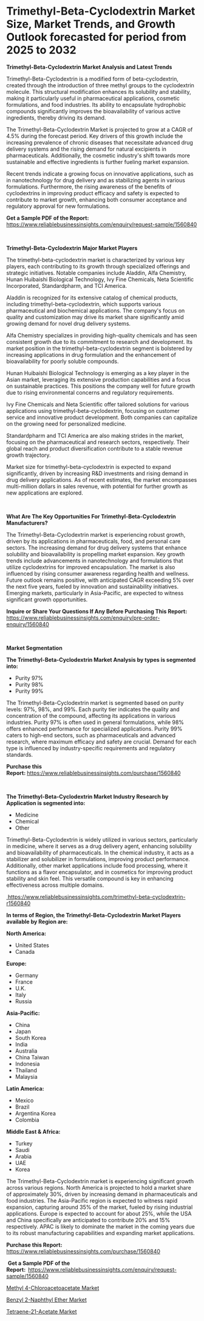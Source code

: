 <p><h1>Trimethyl-Beta-Cyclodextrin Market Size, Market Trends, and Growth Outlook forecasted for period from 2025 to 2032</h1></p><p><strong>Trimethyl-Beta-Cyclodextrin Market Analysis and Latest Trends</strong></p>
<p><p>Trimethyl-Beta-Cyclodextrin is a modified form of beta-cyclodextrin, created through the introduction of three methyl groups to the cyclodextrin molecule. This structural modification enhances its solubility and stability, making it particularly useful in pharmaceutical applications, cosmetic formulations, and food industries. Its ability to encapsulate hydrophobic compounds significantly improves the bioavailability of various active ingredients, thereby driving its demand.</p><p>The Trimethyl-Beta-Cyclodextrin Market is projected to grow at a CAGR of 4.5% during the forecast period. Key drivers of this growth include the increasing prevalence of chronic diseases that necessitate advanced drug delivery systems and the rising demand for natural excipients in pharmaceuticals. Additionally, the cosmetic industry's shift towards more sustainable and effective ingredients is further fueling market expansion. </p><p>Recent trends indicate a growing focus on innovative applications, such as in nanotechnology for drug delivery and as stabilizing agents in various formulations. Furthermore, the rising awareness of the benefits of cyclodextrins in improving product efficacy and safety is expected to contribute to market growth, enhancing both consumer acceptance and regulatory approval for new formulations.</p></p>
<p><strong>Get a Sample PDF of the Report:&nbsp;</strong> <a href="https://www.reliablebusinessinsights.com/enquiry/request-sample/1560840?utm_campaign=113&utm_medium=2&utm_source=Github&utm_content=ia&utm_term=01022025&utm_id=trimethyl-beta-cyclodextrin">https://www.reliablebusinessinsights.com/enquiry/request-sample/1560840</a></p>
<p>&nbsp;</p>
<p><strong>Trimethyl-Beta-Cyclodextrin Major Market Players</strong></p>
<p><p>The trimethyl-beta-cyclodextrin market is characterized by various key players, each contributing to its growth through specialized offerings and strategic initiatives. Notable companies include Aladdin, Alfa Chemistry, Hunan Huibaishi Biological Technology, Ivy Fine Chemicals, Neta Scientific Incorporated, Standardpharm, and TCI America. </p><p>Aladdin is recognized for its extensive catalog of chemical products, including trimethyl-beta-cyclodextrin, which supports various pharmaceutical and biochemical applications. The company's focus on quality and customization may drive its market share significantly amid growing demand for novel drug delivery systems.</p><p>Alfa Chemistry specializes in providing high-quality chemicals and has seen consistent growth due to its commitment to research and development. Its market position in the trimethyl-beta-cyclodextrin segment is bolstered by increasing applications in drug formulation and the enhancement of bioavailability for poorly soluble compounds.</p><p>Hunan Huibaishi Biological Technology is emerging as a key player in the Asian market, leveraging its extensive production capabilities and a focus on sustainable practices. This positions the company well for future growth due to rising environmental concerns and regulatory requirements.</p><p>Ivy Fine Chemicals and Neta Scientific offer tailored solutions for various applications using trimethyl-beta-cyclodextrin, focusing on customer service and innovative product development. Both companies can capitalize on the growing need for personalized medicine.</p><p>Standardpharm and TCI America are also making strides in the market, focusing on the pharmaceutical and research sectors, respectively. Their global reach and product diversification contribute to a stable revenue growth trajectory.</p><p>Market size for trimethyl-beta-cyclodextrin is expected to expand significantly, driven by increasing R&D investments and rising demand in drug delivery applications. As of recent estimates, the market encompasses multi-million dollars in sales revenue, with potential for further growth as new applications are explored.</p></p>
<p>&nbsp;</p>
<p><strong>What Are The Key Opportunities For Trimethyl-Beta-Cyclodextrin Manufacturers?</strong></p>
<p><p>The Trimethyl-Beta-Cyclodextrin market is experiencing robust growth, driven by its applications in pharmaceuticals, food, and personal care sectors. The increasing demand for drug delivery systems that enhance solubility and bioavailability is propelling market expansion. Key growth trends include advancements in nanotechnology and formulations that utilize cyclodextrins for improved encapsulation. The market is also influenced by rising consumer awareness regarding health and wellness. Future outlook remains positive, with anticipated CAGR exceeding 5% over the next five years, fueled by innovation and sustainability initiatives. Emerging markets, particularly in Asia-Pacific, are expected to witness significant growth opportunities.</p></p>
<p><strong>Inquire or Share Your Questions If Any Before Purchasing This Report:</strong> <a href="https://www.reliablebusinessinsights.com/enquiry/pre-order-enquiry/1560840?utm_campaign=113&utm_medium=2&utm_source=Github&utm_content=ia&utm_term=01022025&utm_id=trimethyl-beta-cyclodextrin">https://www.reliablebusinessinsights.com/enquiry/pre-order-enquiry/1560840</a></p>
<p>&nbsp;</p>
<p><strong>Market Segmentation</strong></p>
<p><strong>The Trimethyl-Beta-Cyclodextrin Market Analysis by types is segmented into:</strong></p>
<p><ul><li>Purity 97%</li><li>Purity 98%</li><li>Purity 99%</li></ul></p>
<p><p>The Trimethyl-Beta-Cyclodextrin market is segmented based on purity levels: 97%, 98%, and 99%. Each purity tier indicates the quality and concentration of the compound, affecting its applications in various industries. Purity 97% is often used in general formulations, while 98% offers enhanced performance for specialized applications. Purity 99% caters to high-end sectors, such as pharmaceuticals and advanced research, where maximum efficacy and safety are crucial. Demand for each type is influenced by industry-specific requirements and regulatory standards.</p></p>
<p><strong>Purchase this Report:&nbsp;</strong><a href="https://www.reliablebusinessinsights.com/purchase/1560840?utm_campaign=113&utm_medium=2&utm_source=Github&utm_content=ia&utm_term=01022025&utm_id=trimethyl-beta-cyclodextrin">https://www.reliablebusinessinsights.com/purchase/1560840</a></p>
<p>&nbsp;</p>
<p><strong>The Trimethyl-Beta-Cyclodextrin Market Industry Research by Application is segmented into:</strong></p>
<p><ul><li>Medicine</li><li>Chemical</li><li>Other</li></ul></p>
<p><p>Trimethyl-Beta-Cyclodextrin is widely utilized in various sectors, particularly in medicine, where it serves as a drug delivery agent, enhancing solubility and bioavailability of pharmaceuticals. In the chemical industry, it acts as a stabilizer and solubilizer in formulations, improving product performance. Additionally, other market applications include food processing, where it functions as a flavor encapsulator, and in cosmetics for improving product stability and skin feel. This versatile compound is key in enhancing effectiveness across multiple domains.</p></p>
<p><a href="https://www.reliablebusinessinsights.com/trimethyl-beta-cyclodextrin-r1560840?utm_campaign=113&utm_medium=2&utm_source=Github&utm_content=ia&utm_term=01022025&utm_id=trimethyl-beta-cyclodextrin">&nbsp;https://www.reliablebusinessinsights.com/trimethyl-beta-cyclodextrin-r1560840</a></p>
<p><strong>In terms of Region, the Trimethyl-Beta-Cyclodextrin Market Players available by Region are:</strong></p>
<p>
    <p> <strong> North America: </strong>
        <ul>
            <li>United States</li>
            <li>Canada</li>
        </ul>
        </p> 
    <p> <strong> Europe: </strong>
        <ul>
            <li>Germany</li>
            <li>France</li>
            <li>U.K.</li>
            <li>Italy</li>
            <li>Russia</li>
        </ul>
        </p> 
    <p> <strong> Asia-Pacific: </strong>
        <ul>
            <li>China</li>
            <li>Japan</li>
            <li>South Korea</li>
            <li>India</li>
            <li>Australia</li>
            <li>China Taiwan</li>
            <li>Indonesia</li>
            <li>Thailand</li>
            <li>Malaysia</li>
        </ul>
        </p> 
    <p> <strong> Latin America: </strong>
        <ul>
            <li>Mexico</li>
            <li>Brazil</li>
            <li>Argentina Korea</li>
            <li>Colombia</li>
        </ul>
        </p> 
    <p> <strong> Middle East & Africa: </strong>
        <ul>
            <li>Turkey</li>
            <li>Saudi</li>
            <li>Arabia</li>
            <li>UAE</li>
            <li>Korea</li>
        </ul>
    </p>
    </p>
<p><p>The Trimethyl-Beta-Cyclodextrin market is experiencing significant growth across various regions. North America is projected to hold a market share of approximately 30%, driven by increasing demand in pharmaceuticals and food industries. The Asia-Pacific region is expected to witness rapid expansion, capturing around 35% of the market, fueled by rising industrial applications. Europe is expected to account for about 25%, while the USA and China specifically are anticipated to contribute 20% and 15% respectively. APAC is likely to dominate the market in the coming years due to its robust manufacturing capabilities and expanding market applications.</p></p>
<p><strong>Purchase this Report: </strong><a href="https://www.reliablebusinessinsights.com/purchase/1560840?utm_campaign=113&utm_medium=2&utm_source=Github&utm_content=ia&utm_term=01022025&utm_id=trimethyl-beta-cyclodextrin">https://www.reliablebusinessinsights.com/purchase/1560840</a></p>
<p>&nbsp;<strong>Get a Sample PDF of the Report:&nbsp;&nbsp;</strong><a href="https://www.reliablebusinessinsights.com/enquiry/request-sample/1560840?utm_campaign=113&utm_medium=2&utm_source=Github&utm_content=ia&utm_term=01022025&utm_id=trimethyl-beta-cyclodextrin">https://www.reliablebusinessinsights.com/enquiry/request-sample/1560840</a></p>
<p><strong></strong></p>
<p><p><a href="https://github.com/haaszgettre6/Market-Research-Report-List-1/blob/main/methyl-4-chloroacetoacetate-market.md?utm_campaign=113&utm_medium=2&utm_source=Github&utm_content=ia&utm_term=01022025&utm_id=trimethyl-beta-cyclodextrin">Methyl 4-Chloroacetoacetate Market</a></p><p><a href="https://github.com/zanoligarav/Market-Research-Report-List-1/blob/main/benzyl-2-naphthyl-ether-market.md?utm_campaign=113&utm_medium=2&utm_source=Github&utm_content=ia&utm_term=01022025&utm_id=trimethyl-beta-cyclodextrin">Benzyl 2-Naphthyl Ether Market</a></p><p><a href="https://github.com/deyniphytic/Market-Research-Report-List-1/blob/main/tetraene-21-acetate-market.md?utm_campaign=113&utm_medium=2&utm_source=Github&utm_content=ia&utm_term=01022025&utm_id=trimethyl-beta-cyclodextrin">Tetraene-21-Acetate Market</a></p></p>